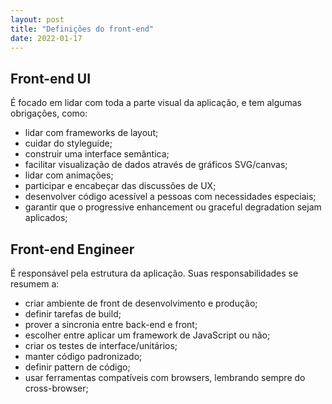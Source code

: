 ```yaml
---
layout: post
title: "Definições do front-end"
date: 2022-01-17
---
```


## Front-end UI

É focado em lidar com toda a parte visual da aplicação, e tem algumas obrigações, como:

- lidar com frameworks de layout;
- cuidar do styleguide;
- construir uma interface semântica;
- facilitar visualização de dados através de gráficos SVG/canvas;
- lidar com animações;
- participar e encabeçar das discussões de UX;
- desenvolver código acessível a pessoas com necessidades especiais;
- garantir que o progressive enhancement ou graceful degradation sejam aplicados;


## Front-end Engineer

É responsável pela estrutura da aplicação. Suas responsabilidades se resumem a:

- criar ambiente de front de desenvolvimento e produção;
- definir tarefas de build;
- prover a sincronia entre back-end e front;
- escolher entre aplicar um framework de JavaScript ou não;
- criar os testes de interface/unitários;
- manter código padronizado;
- definir pattern de código;
- usar ferramentas compatíveis com browsers, lembrando sempre do cross-browser;
